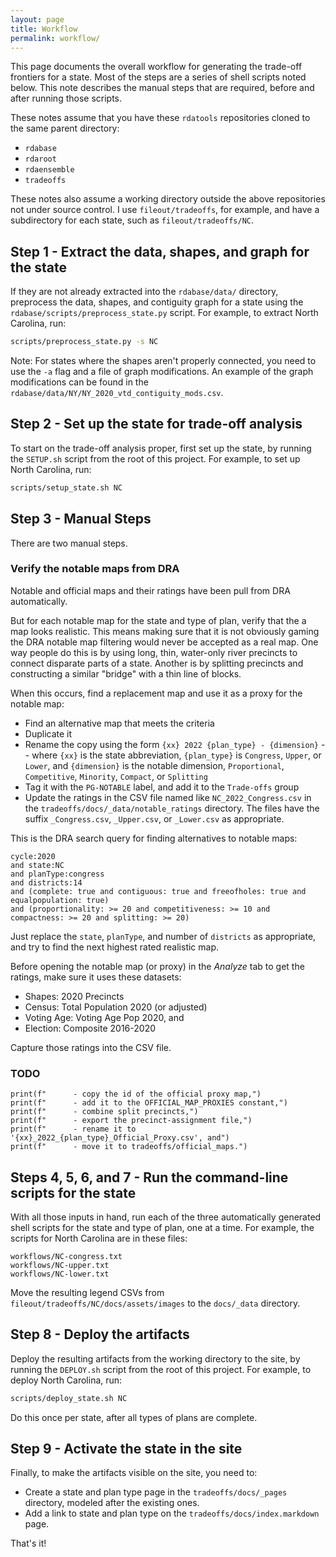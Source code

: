 ```yaml
---
layout: page
title: Workflow
permalink: workflow/
---
```


This page documents the overall workflow for generating the trade-off frontiers for a state.
Most of the steps are a series of shell scripts noted below.
This note describes the manual steps that are required, before and after running those scripts.

These notes assume that you have these `rdatools` repositories cloned to the same parent directory:

* `rdabase`
* `rdaroot`
* `rdaensemble`
* `tradeoffs`

These notes also assume a working directory outside the above repositories not under source control.
I use `fileout/tradeoffs`, for example, and have a subdirectory for each state, such as `fileout/tradeoffs/NC`.

## Step 1 - Extract the data, shapes, and graph for the state

If they are not already extracted into the `rdabase/data/` directory,
preprocess the data, shapes, and contiguity graph for a state using the `rdabase/scripts/preprocess_state.py` script.
For example, to extract North Carolina, run:

```bash
scripts/preprocess_state.py -s NC
```

Note: For states where the shapes aren't properly connected, 
you need to use the `-a` flag and a file of graph modifications.
An example of the graph modifications can be found in the `rdabase/data/NY/NY_2020_vtd_contiguity_mods.csv`.

## Step 2 - Set up the state for trade-off analysis

To start on the trade-off analysis proper, first set up the state,
by running the `SETUP.sh` script from the root of this project.
For example, to set up North Carolina, run:

```bash
scripts/setup_state.sh NC
```

## Step 3 - Manual Steps

There are two manual steps.

### Verify the notable maps from DRA

Notable and official maps and their ratings have been pull from DRA automatically.

But for each notable map for the state and type of plan, verify that the a map looks realistic.
This means making sure that it is not obviously gaming the DRA notable map filtering
would never be accepted as a real map.
One way people do this is by using long, thin, water-only river precincts to connect disparate parts of a state.
Another is by splitting precincts and constructing a similar "bridge" with a thin line of blocks.

When this occurs, find a replacement map and use it as a proxy for the notable map:

*   Find an alternative map that meets the criteria
*   Duplicate it 
*   Rename the copy using the form `{xx} 2022 {plan_type} - {dimension}` -- 
    where `{xx}` is the state abbreviation, `{plan_type}` is `Congress`, `Upper`, or `Lower`, 
    and `{dimension}` is the notable dimension, `Proportional`, `Competitive`, `Minority`, `Compact`, or `Splitting`
*   Tag it with the `PG-NOTABLE` label, and add it to the `Trade-offs` group
*   Update the ratings in the CSV file named like `NC_2022_Congress.csv`
    in the `tradeoffs/docs/_data/notable_ratings` directory.
    The files have the suffix `_Congress.csv`, `_Upper.csv`, or `_Lower.csv` as appropriate.

This is the DRA search query for finding alternatives to notable maps:

```
cycle:2020
and state:NC
and planType:congress
and districts:14
and (complete: true and contiguous: true and freeofholes: true and equalpopulation: true)
and (proportionality: >= 20 and competitiveness: >= 10 and compactness: >= 20 and splitting: >= 20)
```

Just replace the `state`, `planType`, and number of `districts` as appropriate, and
try to find the next highest rated realistic map.

Before opening the notable map (or proxy) in the *Analyze* tab to get the ratings, 
make sure it uses these datasets:

* Shapes: 2020 Precincts
* Census: Total Population 2020 (or adjusted)
* Voting Age: Voting Age Pop 2020, and
* Election: Composite 2016-2020

Capture those ratings into the CSV file.

### TODO

    print(f"      - copy the id of the official proxy map,")
    print(f"      - add it to the OFFICIAL_MAP_PROXIES constant,")
    print(f"      - combine split precincts,")
    print(f"      - export the precinct-assignment file,")
    print(f"      - rename it to '{xx}_2022_{plan_type}_Official_Proxy.csv', and")
    print(f"      - move it to tradeoffs/official_maps.")

## Steps 4, 5, 6, and 7 - Run the command-line scripts for the state

With all those inputs in hand, run each of the three automatically generated shell scripts 
for the state and type of plan, one at a time.
For example, the scripts for North Carolina are in these files:

```
workflows/NC-congress.txt
workflows/NC-upper.txt
workflows/NC-lower.txt
```

Move the resulting legend CSVs from `fileout/tradeoffs/NC/docs/assets/images` to the `docs/_data` directory.

## Step 8 - Deploy the artifacts

Deploy the resulting artifacts from the working directory to the site,
by running the `DEPLOY.sh` script from the root of this project.
For example, to deploy North Carolina, run:

```bash
scripts/deploy_state.sh NC
```

Do this once per state, after all types of plans are complete.

## Step 9 - Activate the state in the site

Finally, to make the artifacts visible on the site, you need to:

* Create a state and plan type page in the `tradeoffs/docs/_pages` directory, modeled after the existing ones.
* Add a link to state and plan type on the `tradeoffs/docs/index.markdown` page.

That's it!
